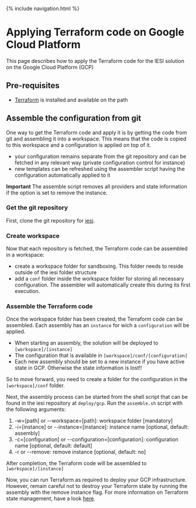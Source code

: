 {% include navigation.html %}

# Applying Terraform code on Google Cloud Platform

This page describes how to apply the Terraform code for the IESI solution on the Google Cloud Platform (GCP)

## Pre-requisites

* [Terraform](https://www.terraform.io/) is installed and available on the path

## Assemble the configuration from git

One way to get the Terraform code and apply it is by getting the code from git and assembling it into a workspace. This means that the code is copied to this workspace and a configuration is applied on top of it.
* your configuration remains separate from the git repository and can be fetched in any relevant way (private configuration control for instance)
* new templates can be refreshed using the assembler script having the configuration automatically applied to it

**Important** The assemble script removes all providers and state information if the option is set to remove the instance. 

### Get the git repository

First, clone the git repository for [iesi](https://github.com/metadew/iesi).

### Create workspace

Now that each repository is fetched, the Terraform code can be assembled in a workspace:
* create a workspace folder for sandboxing. This folder needs to reside outside of the iesi folder structure
* add a `conf` folder inside the workspace folder for storing all necessary configuration. The assembler will automatically create this during its first execution.

### Assemble the Terraform code

Once the workspace folder has been created, the Terraform code can be assembled. Each assembly has an `instance` for wich a `configuration` will be applied.
* When starting an assembly, the solution will be deployed to `[workspace]/[instance]`
* The configuration that is available in `[workspace]/conf/[configuration]`
* Each new assembly should be set to a new instance if you have active state in GCP. Otherwise the state information is lost!!

So to move forward, you need to create a folder for the configuration in the `[workspace]/conf` folder.

Next, the assembly process can be started from the shell script that can be found in the iesi repository at `deploy/gcp`. Run the `assemble.sh` script with the following arguments:
1) -w=[path] or --workspace=[path]: workspace folder [mandatory]
2) -i=[instance] or --instance=[instance]: instance name [optional, default: assembly]
3) -c=[configuration] or --configuration=[configuration]: configuration name [optional, default: default]
4) -r or --remove: remove instance [optional, default: no]

After completion, the Terraform code will be assembled to `[workspace]/[instance]`

Now, you can run Terraform as required to deploy your GCP infrastructure. However, remain careful not to destroy your Terraform state by running the assembly with the remove instance flag. For more information on Terraform state management, have a look [here](https://www.terraform.io/docs/commands/state/index.html).
